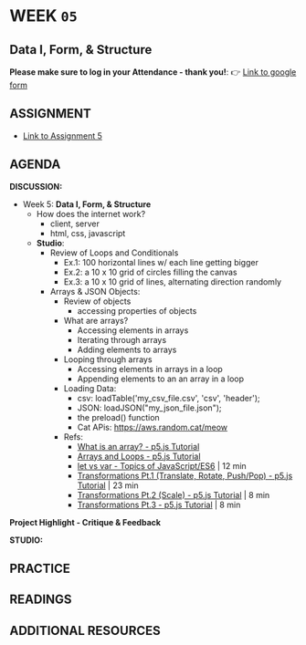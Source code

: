 # WEEK `05`
## Data I, Form, & Structure


**Please make sure to log in your Attendance - thank you!**:
👉 [Link to google form]()


## ASSIGNMENT

* [Link to Assignment 5](ASSIGNMENT05.md)

## AGENDA

**DISCUSSION:**

- Week 5: **Data I, Form, & Structure**
  - How does the internet work?
    - client, server
    - html, css, javascript
  - **Studio**:
    - Review of Loops and Conditionals
      - Ex.1: 100 horizontal lines w/ each line getting bigger
      - Ex.2: a 10 x 10 grid of circles filling the canvas
      - Ex.3: a 10 x 10 grid of lines, alternating direction randomly
    - Arrays & JSON Objects:
      - Review of objects
        - accessing properties of objects
      - What are arrays?
        - Accessing elements in arrays
        - Iterating through arrays
        - Adding elements to arrays
      - Looping through arrays
        - Accessing elements in arrays in a loop
        - Appending elements to an an array in a loop
      - Loading Data:
        - csv: loadTable('my_csv_file.csv', 'csv', 'header');
        - JSON: loadJSON("my_json_file.json");
        - the preload() function
        - Cat APis: https://aws.random.cat/meow
      - Refs:
        - [What is an array? - p5.js Tutorial](https://www.youtube.com/watch?v=VIQoUghHSxU&list=PLRqwX-V7Uu6Zy51Q-x9tMWIv9cueOFTFA&index=24)
        - [Arrays and Loops - p5.js Tutorial](https://www.youtube.com/watch?v=RXWO3mFuW-I&index=25&list=PLRqwX-V7Uu6Zy51Q-x9tMWIv9cueOFTFA)
        - [ let vs var - Topics of JavaScript/ES6](https://www.youtube.com/watch?v=q8SHaDQdul0) | 12 min
        - [Transformations Pt.1 (Translate, Rotate, Push/Pop) - p5.js Tutorial](https://www.youtube.com/watch?v=o9sgjuh-CBM) | 23 min
        - [Transformations Pt.2 (Scale) - p5.js Tutorial](https://www.youtube.com/watch?v=pkHZTWOoTLM) | 8 min
        - [Transformations Pt.3 - p5.js Tutorial](https://www.youtube.com/watch?v=IVMvq9rd8dA) | 8 min



**Project Highlight - Critique & Feedback**


**STUDIO:**



## PRACTICE



## READINGS



## ADDITIONAL RESOURCES
